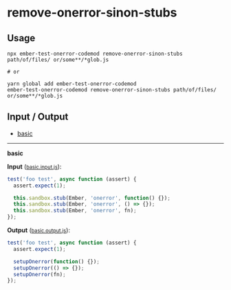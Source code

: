 # remove-onerror-sinon-stubs


## Usage

```
npx ember-test-onerror-codemod remove-onerror-sinon-stubs path/of/files/ or/some**/*glob.js

# or

yarn global add ember-test-onerror-codemod
ember-test-onerror-codemod remove-onerror-sinon-stubs path/of/files/ or/some**/*glob.js
```

## Input / Output

<!--FIXTURES_TOC_START-->
* [basic](#basic)
<!--FIXTURES_TOC_END-->

<!--FIXTURES_CONTENT_START-->
---
<a id="basic">**basic**</a>

**Input** (<small>[basic.input.js](transforms/remove-onerror-sinon-stubs/__testfixtures__/basic.input.js)</small>):
```js
test('foo test', async function (assert) {
  assert.expect(1);

  this.sandbox.stub(Ember, 'onerror', function() {});
  this.sandbox.stub(Ember, 'onerror', () => {});
  this.sandbox.stub(Ember, 'onerror', fn);
});
```

**Output** (<small>[basic.output.js](transforms/remove-onerror-sinon-stubs/__testfixtures__/basic.output.js)</small>):
```js
test('foo test', async function (assert) {
  assert.expect(1);

  setupOnerror(function() {});
  setupOnerror(() => {});
  setupOnerror(fn);
});

```
<!--FIXTURE_CONTENT_END-->
